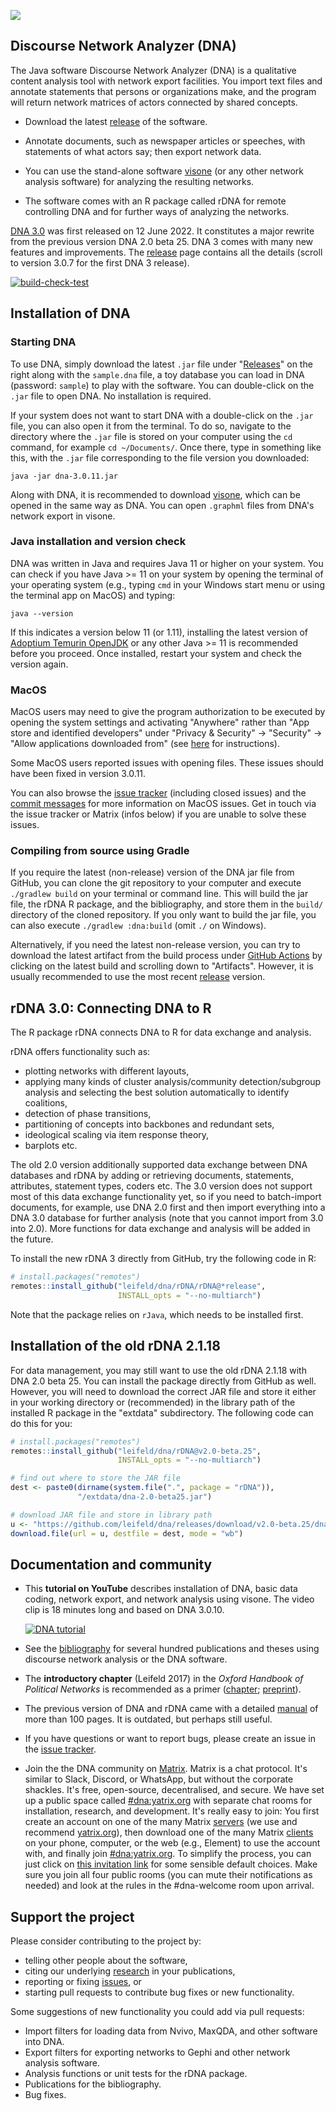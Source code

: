 ![](./dna/src/main/resources/icons/dna128.png)

## Discourse Network Analyzer (DNA)

The Java software Discourse Network Analyzer (DNA) is a qualitative content analysis tool with network export facilities. You import text files and annotate statements that persons or organizations make, and the program will return network matrices of actors connected by shared concepts.

- Download the latest [release](https://github.com/leifeld/dna/releases) of the software.

- Annotate documents, such as newspaper articles or speeches, with statements of what actors say; then export network data.

- You can use the stand-alone software [visone](https://visone.ethz.ch/) (or any other network analysis software) for analyzing the resulting networks.

- The software comes with an R package called rDNA for remote controlling DNA and for further ways of analyzing the networks.

[DNA 3.0](https://github.com/leifeld/dna/releases) was first released on 12 June 2022. It constitutes a major rewrite from the previous version DNA 2.0 beta 25. DNA 3 comes with many new features and improvements. The [release](https://github.com/leifeld/dna/releases) page contains all the details (scroll to version 3.0.7 for the first DNA 3 release).

[![build-check-test](https://github.com/leifeld/dna/actions/workflows/build-check-test.yml/badge.svg)](https://github.com/leifeld/dna/actions/workflows/build-check-test.yml)

## Installation of DNA

### Starting DNA
To use DNA, simply download the latest `.jar` file under "[Releases](https://github.com/leifeld/dna/releases)" on the right along with the `sample.dna` file, a toy database you can load in DNA (password: `sample`) to play with the software. You can double-click on the `.jar` file to open DNA. No installation is required.

If your system does not want to start DNA with a double-click on the `.jar` file, you can also open it from the terminal. To do so, navigate to the directory where the `.jar` file is stored on your computer using the `cd` command, for example `cd ~/Documents/`. Once there, type in something like this, with the `.jar` file corresponding to the file version you downloaded:

``` shell
java -jar dna-3.0.11.jar
```

Along with DNA, it is recommended to download [visone](https://visone.ethz.ch/), which can be opened in the same way as DNA. You can open `.graphml` files from DNA's network export in visone.

### Java installation and version check
DNA was written in Java and requires Java 11 or higher on your system. You can check if you have Java >= 11 on your system by opening the terminal of your operating system (e.g., typing `cmd` in your Windows start menu or using the terminal app on MacOS) and typing:

``` shell
java --version
```

If this indicates a version below 11 (or 1.11), installing the latest version of [Adoptium Temurin OpenJDK](https://adoptium.net) or any other Java >= 11 is recommended before you proceed. Once installed, restart your system and check the version again.

### MacOS
MacOS users may need to give the program authorization to be executed by opening the system settings and activating "Anywhere" rather than "App store and identified developers" under "Privacy & Security" -> "Security" -> "Allow applications downloaded from" (see [here](https://macpaw.com/how-to/fix-macos-cannot-verify-that-app-is-free-from-malware) for instructions).

Some MacOS users reported issues with opening files. These issues should have been fixed in version 3.0.11.

You can also browse the [issue tracker](https://github.com/leifeld/issues) (including closed issues) and the [commit messages](https://github.com/leifeld/dna/commits/master/) for more information on MacOS issues. Get in touch via the issue tracker or Matrix (infos below) if you are unable to solve these issues.

### Compiling from source using Gradle
If you require the latest (non-release) version of the DNA jar file from GitHub, you can clone the git repository to your computer and execute `./gradlew build` on your terminal or command line. This will build the jar file, the rDNA R package, and the bibliography, and store them in the `build/` directory of the cloned repository. If you only want to build the jar file, you can also execute `./gradlew :dna:build` (omit `./` on Windows).

Alternatively, if you need the latest non-release version, you can try to download the latest artifact from the build process under [GitHub Actions](https://github.com/leifeld/dna/actions) by clicking on the latest build and scrolling down to "Artifacts". However, it is usually recommended to use the most recent [release](https://github.com/leifeld/dna/releases/) version.

## rDNA 3.0: Connecting DNA to R

The R package rDNA connects DNA to R for data exchange and analysis.

rDNA offers functionality such as:
- plotting networks with different layouts,
- applying many kinds of cluster analysis/community detection/subgroup analysis and selecting the best solution automatically to identify coalitions,
- detection of phase transitions,
- partitioning of concepts into backbones and redundant sets,
- ideological scaling via item response theory,
- barplots etc.

The old 2.0 version additionally supported data exchange between DNA databases and rDNA by adding or retrieving documents, statements, attributes, statement types, coders etc. The 3.0 version does not support most of this data exchange functionality yet, so if you need to batch-import documents, for example, use DNA 2.0 first and then import everything into a DNA 3.0 database for further analysis (note that you cannot import from 3.0 into 2.0). More functions for data exchange and analysis will be added in the future.

To install the new rDNA 3 directly from GitHub, try the following code in R:

``` r
# install.packages("remotes")
remotes::install_github("leifeld/dna/rDNA/rDNA@*release",
                        INSTALL_opts = "--no-multiarch")
```

Note that the package relies on `rJava`, which needs to be installed first.

## Installation of the old rDNA 2.1.18
For data management, you may still want to use the old rDNA 2.1.18 with DNA 2.0 beta 25. You can install the package directly from GitHub as well. However, you will need to download the correct JAR file and store it either in your working directory or (recommended) in the library path of the installed R package in the "extdata" subdirectory. The following code can do this for you:
```r
# install.packages("remotes")
remotes::install_github("leifeld/dna/rDNA@v2.0-beta.25",
                        INSTALL_opts = "--no-multiarch")

# find out where to store the JAR file
dest <- paste0(dirname(system.file(".", package = "rDNA")),
               "/extdata/dna-2.0-beta25.jar")

# download JAR file and store in library path
u <- "https://github.com/leifeld/dna/releases/download/v2.0-beta.25/dna-2.0-beta25.jar"
download.file(url = u, destfile = dest, mode = "wb")

```

## Documentation and community

- This **tutorial on YouTube** describes installation of DNA, basic data coding, network export, and network analysis using visone. The video clip is 18 minutes long and based on DNA 3.0.10.
  
  [![DNA tutorial](https://img.youtube.com/vi/u3hc86Tcs9A/0.jpg)](https://www.youtube.com/watch?v=u3hc86Tcs9A)

- See the [bibliography](./build/bibliography.md) for several hundred publications and theses using discourse network analysis or the DNA software.

- The **introductory chapter** (Leifeld 2017) in the *Oxford Handbook of Political Networks* is recommended as a primer ([chapter](https://doi.org/10.1093/oxfordhb/9780190228217.013.25); [preprint](http://eprints.gla.ac.uk/121525/)).

- The previous version of DNA and rDNA came with a detailed [manual](https://github.com/leifeld/dna/releases/download/v2.0-beta.25/dna-manual.pdf) of more than 100 pages. It is outdated, but perhaps still useful.

- If you have questions or want to report bugs, please create an issue in the [issue tracker](https://github.com/leifeld/dna/issues).

- Join the the DNA community on [Matrix](https://matrix.to/#/#dna:yatrix.org). Matrix is a chat protocol. It's similar to Slack, Discord, or WhatsApp, but without the corporate shackles. It's free, open-source, decentralised, and secure. We have set up a public space called [#dna:yatrix.org](https://matrix.to/#/#dna:yatrix.org) with separate chat rooms for installation, research, and development. It's really easy to join: You first create an account on one of the many Matrix [servers](https://joinmatrix.org/servers/) (we use and recommend [yatrix.org](https://element.yatrix.org/)), then download one of the many Matrix [clients](https://matrix.org/ecosystem/clients/) on your phone, computer, or the web (e.g., Element) to use the account with, and finally join [#dna:yatrix.org](https://matrix.to/#/#dna:yatrix.org). To simplify the process, you can just click on [this invitation link](https://matrix.to/#/#dna:yatrix.org) for some sensible default choices. Make sure you join all four public rooms (you can mute their notifications as needed) and look at the rules in the #dna-welcome room upon arrival.

## Support the project

Please consider contributing to the project by:
- telling other people about the software,
- citing our underlying [research](https://www.philipleifeld.com/publications) in your publications,
- reporting or fixing [issues](https://github.com/leifeld/issues), or
- starting pull requests to contribute bug fixes or new functionality.

Some suggestions of new functionality you could add via pull requests:
- Import filters for loading data from Nvivo, MaxQDA, and other software into DNA.
- Export filters for exporting networks to Gephi and other network analysis software.
- Analysis functions or unit tests for the rDNA package.
- Publications for the bibliography.
- Bug fixes.
